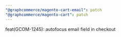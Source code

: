 ```yaml
---
"@graphcommerce/magento-cart-email": patch
"@graphcommerce/magento-cart": patch
---
```


feat(GCOM-1245): autofocus email field in checkout
